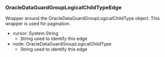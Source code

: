 ### OracleDataGuardGroupLogicalChildTypeEdge
Wrapper around the OracleDataGuardGroupLogicalChildType object. This wrapper is used for pagination.

- cursor: System.String
  - String used to identify this edge
- node: OracleDataGuardGroupLogicalChildType
  - String used to identify this edge
